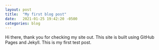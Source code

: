 ```yaml
---
layout: post
title:  "My first blog post"
date:   2021-01-25 19:42:20 -0500
categories: blog
---
```

Hi there, thank you for checking my site out.
This site is built using GitHub Pages and Jekyll.
This is my first test post.
